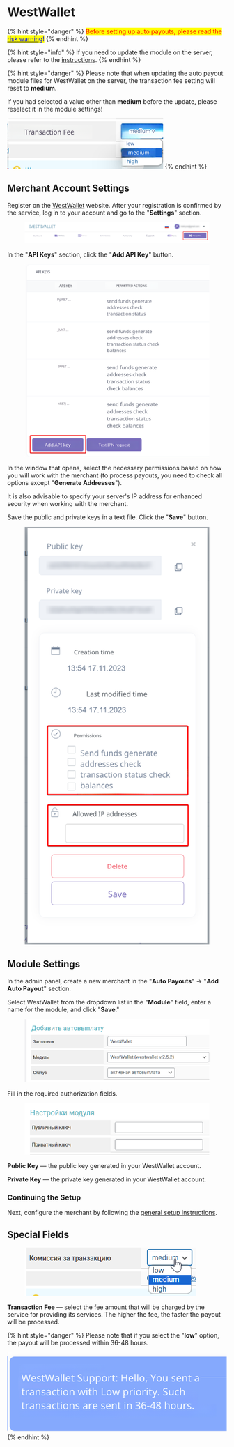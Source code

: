 # WestWallet

{% hint style="danger" %}
<mark style="color:red;">Before setting up auto payouts, please read the</mark> [<mark style="color:blue;">risk warning</mark>](https://premium.gitbook.io/main/osnovnye-nastroiki/merchanty-i-avtovyplaty/avtovyplaty/preduprezhdenie-o-riskakh)<mark style="color:blue;">!</mark>
{% endhint %}

{% hint style="info" %}
If you need to update the module on the server, please refer to the [instructions](https://premium.gitbook.io/main/osnovnye-nastroiki/faq/obnovlenie-failov-skripta-na-servere/kak-obnovit-faily-na-servere#moduli-merchantov-i-avtovyplat).
{% endhint %}

{% hint style="danger" %}
Please note that when updating the auto payout module files for WestWallet on the server, the transaction fee setting will reset to **medium**.

If you had selected a value other than **medium** before the update, please reselect it in the module settings!

![](<../../../.gitbook/assets/image (1742)_eng.png>)
{% endhint %}

## Merchant Account Settings

Register on the [WestWallet](https://westwallet.io/) website. After your registration is confirmed by the service, log in to your account and go to the "**Settings**" section.

<figure><img src="../../../.gitbook/assets/image (1412)_eng.png" alt=""><figcaption></figcaption></figure>

In the "**API Keys**" section, click the "**Add API Key**" button.

<figure><img src="../../../.gitbook/assets/image (1414)_eng.png" alt="" width="563"><figcaption></figcaption></figure>

In the window that opens, select the necessary permissions based on how you will work with the merchant (to process payouts, you need to check all options except "**Generate Addresses**").

It is also advisable to specify your server's IP address for enhanced security when working with the merchant.

Save the public and private keys in a text file. Click the "**Save**" button.

<figure><img src="../../../.gitbook/assets/image (1413)_eng.png" alt="" width="438"><figcaption></figcaption></figure>

## Module Settings

In the admin panel, create a new merchant in the "**Auto Payouts**" -> "**Add Auto Payout**" section.

Select WestWallet from the dropdown list in the "**Module**" field, enter a name for the module, and click "**Save**."

<figure><img src="../../../.gitbook/assets/image (689)_eng.png" alt="" width="505"><figcaption></figcaption></figure>

Fill in the required authorization fields.

<figure><img src="../../../.gitbook/assets/image (690)_eng.png" alt="" width="453"><figcaption></figcaption></figure>

**Public Key** — the public key generated in your WestWallet account.

**Private Key** — the private key generated in your WestWallet account.

### Continuing the Setup

Next, configure the merchant by following the [general setup instructions](https://premium.gitbook.io/rukovodstvo-polzovatelya/osnovnye-nastroiki/merchanty-i-avtovyplaty/avtovyplaty/obshie-nastroiki-avtovyplat).

## **Special Fields**

<figure><img src="../../../.gitbook/assets/image (691)_eng.png" alt=""><figcaption></figcaption></figure>

**Transaction Fee** — select the fee amount that will be charged by the service for providing its services. The higher the fee, the faster the payout will be processed.

{% hint style="danger" %}
Please note that if you select the "**low**" option, the payout will be processed within 36-48 hours.

![](<../../../.gitbook/assets/image (1632)_eng.png>)
{% endhint %}